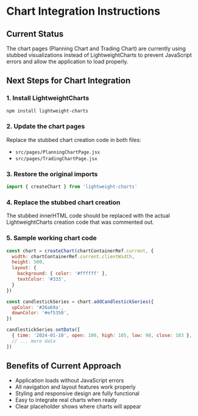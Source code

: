 # Chart Integration Instructions

## Current Status
The chart pages (Planning Chart and Trading Chart) are currently using stubbed visualizations instead of LightweightCharts to prevent JavaScript errors and allow the application to load properly.

## Next Steps for Chart Integration

### 1. Install LightweightCharts
```bash
npm install lightweight-charts
```

### 2. Update the chart pages
Replace the stubbed chart creation code in both files:
- `src/pages/PlanningChartPage.jsx`
- `src/pages/TradingChartPage.jsx`

### 3. Restore the original imports
```javascript
import { createChart } from 'lightweight-charts'
```

### 4. Replace the stubbed chart creation
The stubbed innerHTML code should be replaced with the actual LightweightCharts creation code that was commented out.

### 5. Sample working chart code
```javascript
const chart = createChart(chartContainerRef.current, {
  width: chartContainerRef.current.clientWidth,
  height: 500,
  layout: {
    background: { color: '#ffffff' },
    textColor: '#333',
  }
})

const candlestickSeries = chart.addCandlestickSeries({
  upColor: '#26a69a',
  downColor: '#ef5350',
})

candlestickSeries.setData([
  { time: '2024-01-10', open: 100, high: 105, low: 98, close: 103 },
  // ... more data
])
```

## Benefits of Current Approach
- Application loads without JavaScript errors
- All navigation and layout features work properly
- Styling and responsive design are fully functional
- Easy to integrate real charts when ready
- Clear placeholder shows where charts will appear